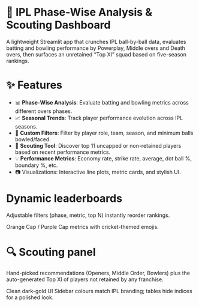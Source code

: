 # 📂 IPL Phase-Wise Analysis & Scouting Dashboard
A lightweight Streamlit app that crunches IPL ball-by-ball data, evaluates batting and bowling performance by Powerplay, Middle overs and Death overs, then surfaces an unretained “Top XI” squad based on five-season rankings.

# ✨ Features

- 📊 **Phase-Wise Analysis**: Evaluate batting and bowling metrics across different overs phases.
- 📈 **Seasonal Trends**: Track player performance evolution across IPL seasons.
- 📌 **Custom Filters**: Filter by player role, team, season, and minimum balls bowled/faced.
- 🧠 **Scouting Tool**: Discover top 11 uncapped or non-retained players based on recent performance metrics.
- 💡 **Performance Metrics**: Economy rate, strike rate, average, dot ball %, boundary %, etc.
- 📷 Visualizations: Interactive line plots, metric cards, and stylish UI.

# Dynamic leaderboards
Adjustable filters (phase, metric, top N) instantly reorder rankings.

Orange Cap / Purple Cap metrics with cricket-themed emojis.

# 🔍 Scouting panel
Hand-picked recommendations (Openers, Middle Order, Bowlers) plus the auto-generated Top XI of players not retained by any franchise.

Clean dark-gold UI
Sidebar colours match IPL branding; tables hide indices for a polished look.

